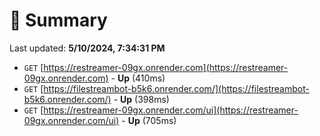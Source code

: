 # 📖 Summary
Last updated: **5/10/2024, 7:34:31 PM**

- `GET` [https://restreamer-09gx.onrender.com](https://restreamer-09gx.onrender.com) - **Up** (410ms)
- `GET` [https://filestreambot-b5k6.onrender.com/](https://filestreambot-b5k6.onrender.com/) - **Up** (398ms)
- `GET` [https://restreamer-09gx.onrender.com/ui](https://restreamer-09gx.onrender.com/ui) - **Up** (705ms)
